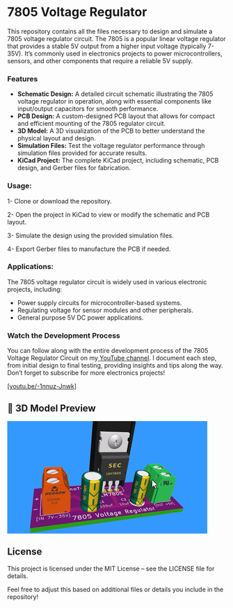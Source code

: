 # 7805 Voltage Regulator
 This repository contains all the files necessary to design and simulate a 7805 voltage regulator circuit. The 7805 is a popular linear voltage regulator that provides a stable 5V output from a higher input voltage (typically 7-35V). It’s commonly used in electronics projects to power microcontrollers, sensors, and other components that require a reliable 5V supply.

### Features
- **Schematic Design:** A detailed circuit schematic illustrating the 7805 voltage regulator in operation, along with essential components like input/output capacitors for smooth performance.
- **PCB Design:** A custom-designed PCB layout that allows for compact and efficient mounting of the 7805 regulator circuit.
- **3D Model:** A 3D visualization of the PCB to better understand the physical layout and design.
- **Simulation Files:** Test the voltage regulator performance through simulation files provided for accurate results.
- **KiCad Project:** The complete KiCad project, including schematic, PCB design, and Gerber files for fabrication.
### Usage:
1- Clone or download the repository.

2- Open the project in KiCad to view or modify the schematic and PCB layout.

3- Simulate the design using the provided simulation files.

4- Export Gerber files to manufacture the PCB if needed.
### Applications:
The 7805 voltage regulator circuit is widely used in various electronic projects, including:

- Power supply circuits for microcontroller-based systems.
- Regulating voltage for sensor modules and other peripherals.
- General purpose 5V DC power applications.

### Watch the Development Process
You can follow along with the entire development process of the 7805 Voltage Regulator Circuit on my[ YouTube channel](https://youtu.be/-1nnuz-Jnwk). I document each step, from initial design to final testing, providing insights and tips along the way. Don’t forget to subscribe for more electronics projects!

[[youtu.be/-1nnuz-Jnwk]](https://youtu.be/-1nnuz-Jnwk)

## 📸 3D Model Preview
<img align="center" src="https://raw.githubusercontent.com/TeknoTrek/7805-Voltage-Regulator/refs/heads/main/images/7805-Voltage-Regulator.jpg">

## License
This project is licensed under the MIT License – see the LICENSE file for details.

Feel free to adjust this based on additional files or details you include in the repository!
